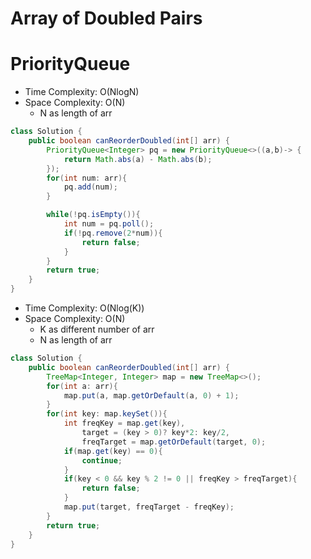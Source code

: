 # Array of Doubled Pairs

# PriorityQueue

- Time Complexity: O(NlogN)
- Space Complexity: O(N)
  - N as length of arr

```java
class Solution {
    public boolean canReorderDoubled(int[] arr) {
        PriorityQueue<Integer> pq = new PriorityQueue<>((a,b)-> {
            return Math.abs(a) - Math.abs(b);
        });
        for(int num: arr){
            pq.add(num);
        }

        while(!pq.isEmpty()){
            int num = pq.poll();
            if(!pq.remove(2*num)){
                return false;
            }
        }
        return true;
    }
}
```

- Time Complexity: O(Nlog(K))
- Space Complexity: O(N)
  - K as different number of arr
  - N as length of arr

```java
class Solution {
    public boolean canReorderDoubled(int[] arr) {
        TreeMap<Integer, Integer> map = new TreeMap<>();
        for(int a: arr){
            map.put(a, map.getOrDefault(a, 0) + 1);
        }
        for(int key: map.keySet()){
            int freqKey = map.get(key),
                target = (key > 0)? key*2: key/2,
                freqTarget = map.getOrDefault(target, 0);
            if(map.get(key) == 0){
                continue;
            }
            if(key < 0 && key % 2 != 0 || freqKey > freqTarget){
                return false;
            }
            map.put(target, freqTarget - freqKey);
        }
        return true;
    }
}
```
